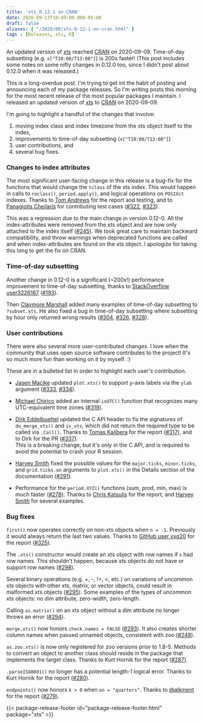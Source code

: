 ```yaml
---
title: 'xts_0.12.1 on CRAN'
date: 2020-09-13T10:49:00.000-05:00
draft: false
aliases: [ "/2020/09/xts-0-12-1-on-cran.html" ]
tags : [Releases, xts, R]
---
```

  
An updated version of [xts](http://cran.r-project.org/package=xts) reached [CRAN](http://cran.r-project.org/) on 2020-09-09. Time-of-day subsetting (e.g. `x["T10:00/T13:00"]`) is 200x faster! (This post includes some notes on some nifty changes in 0.12.0 too, since I didn't post about 0.12.0 when it was released.)

<!--more-->

This is a long-overdue post. I'm trying to get int the habit of posting and announcing each of my package releases. So I'm writing posts this morning for the most recent release of the most popular packages I maintain. I released an updated version of [xts](http://cran.r-project.org/package=xts) to [CRAN](http://cran.r-project.org/) on 2020-09-09.

I'm going to highlight a handful of the changes that involve:

1. moving index class and index timezone from the xts object itself to the index,
1. improvements to time-of-day subsetting (`x["T10:00/T13:00"]`)
1. user contributions, and
1. several bug fixes.

### Changes to index attributes

The most significant user-facing change in this release is a bug-fix for the functions that would change the `tclass` of the xts index. This would happen in calls to `reclass()`, `period.apply()`, and logical operations on `POSIXct` indexes. Thanks to [Tom Andrews](https://github.com/TomAndrews) for the report and testing, and to [Panagiotis Cheilaris](https://github.com/philaris) for contributing test cases ([#322](https://github.com/joshuaulrich/xts/issues/322), [#323](https://github.com/joshuaulrich/xts/pull/323)).

This was a regression due to the main change in version 0.12-0. All the index-attributes were removed from the xts object and are now only attached to the index itself ([#245](https://github.com/joshuaulrich/xts/issues/245)). We took great care to maintain backward compatibility, and throw warnings when deprecated functions are called and when index-attributes are found on the xts object. I apologize for taking this long to get the fix on CRAN.

### Time-of-day subsetting

Another change in 0.12-0 is a significant (~200x!) performance improvement to time-of-day subsetting, thanks to [StackOverflow user3226167](https://stackoverflow.com/users/3226167/user3226167) ([#193](https://github.com/joshuaulrich/xts/issues/193)).

Then [Claymore Marshall](https://github.com/claymoremarshall) added many examples of time-of-day subsetting to `?subset.xts`. He also fixed a bug in time-of-day subsetting where subsetting by hour only returned wrong results ([#304](https://github.com/joshuaulrich/xts/issues/304), [#326](https://github.com/joshuaulrich/xts/issues/326), [#328](https://github.com/joshuaulrich/xts/pull/328)).

### User contributions

There were also several more user-contributed changes. I love when the community that uses open source software contributes to the project! It's so much more fun than working on it by myself. :)

These are in a bulleted list in order to highlight each user's contribution.

- [Jasen Macike](https://github.com/jaymon0703) updated `plot.xts()` to support y-axis labels via the `ylab` argument ([#333](https://github.com/joshuaulrich/xts/issues/333), [#334](https://github.com/joshuaulrich/xts/pull/334)).

- [Michael Chirico](https://github.com/MichaelChirico) added an internal `isUTC()` function that recognizes many UTC-equivalent time zones ([#319](https://github.com/joshuaulrich/xts/issues/319)).

- [Dirk Eddelbuettel](https://dirk.eddelbuettel.com/) updated the C API header to fix the signatures of `do_merge_xts()` and `is_xts`, which did not return the required type to be called via `.Call()`. Thanks to [Tomas Kalibera](https://github.com/kalibera) for the report ([#317](https://github.com/joshuaulrich/xts/issues/317)), and to Dirk for the PR ([#337](https://github.com/joshuaulrich/xts/pull/337)). \
This is a breaking change, but it's only in the C API, and is required to avoid the potential to crash your R session.

- [Harvey Smith](https://github.com/harvey131) fixed the possible values for the `major.ticks`, `minor.ticks`, and `grid.ticks.on` arguments to `plot.xts()` in the Details section of the documentation ([#291](https://github.com/joshuaulrich/xts/issues/291)).

- Performance for the `period.XYZ()` functions (sum, prod, min, max) is much faster ([#278](https://github.com/joshuaulrich/xts/issues/278)). Thanks to [Chris Katsulis](https://github.com/ckatsulis) for the report, and [Harvey Smith](https://github.com/harvey131) for several examples.

### Bug fixes

`first()` now operates correctly on non-xts objects when `n = -1`. Previously it would always return the last two values. Thanks to [GitHub user vxg20](https://github.com/vxg20) for the report ([#325](https://github.com/joshuaulrich/xts/issues/325)).

The `.xts()` constructor would create an xts object with row names if `x` had row names. This shouldn't happen, because xts objects do not have or support row names ([#298](https://github.com/joshuaulrich/xts/issues/298)).

Several binary operations (e.g. +, -, !=, <, etc.) on variations of uncommon xts objects with other xts, matrix, or vector objects, could result in malformed xts objects ([#295](https://github.com/joshuaulrich/xts/issues/295)). Some examples of the types of uncommon xts objects: no dim attribute, zero-width, zero-length.

Calling `as.matrix()` on an xts object without a dim attribute no longer throws an error ([#294](https://github.com/joshuaulrich/xts/issues/294)).

`merge.xts()` now honors `check.names = FALSE` ([#293](https://github.com/joshuaulrich/xts/issues/293)). It also creates shorter column names when passed unnamed objects, consistent with zoo ([#248](https://github.com/joshuaulrich/xts/issues/248)).

`as.zoo.xts()` is now only registered for zoo versions prior to 1.8-5.  Methods to convert an object to another class should reside in the package that implements the target class. Thanks to Kurt Hornik for the report ([#287](https://github.com/joshuaulrich/xts/issues/287)).

`.parseISO8601()` no longer has a potential length-1 logical error. Thanks to Kurt Hornik for the report ([#280](https://github.com/joshuaulrich/xts/issues/280)).

`endpoints()` now honors `k > 0` when `on = "quarters"`. Thanks to [@alkment](https://github.com/alkment) for the report ([#279](https://github.com/joshuaulrich/xts/issues/279)).

{{< package-release-footer id="package-release-footer.html" package="xts" >}}
